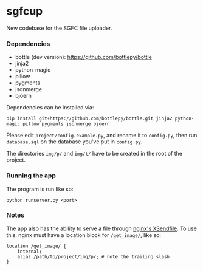 sgfcup
======

New codebase for the SGFC file uploader.

### Dependencies

* bottle (dev version): https://github.com/bottlepy/bottle
* jinja2
* python-magic
* pillow
* pygments
* jsonmerge
* bjoern

Dependencies can be installed via:

    pip install git+https://github.com/bottlepy/bottle.git jinja2 python-magic pillow pygments jsonmerge bjoern
    
Please edit `project/config.example.py`, and rename it to `config.py`,
then run `database.sql` on the database you've put in `config.py`.

The directories `img/p/` and `img/t/` have to be created in the root of the project.


### Running the app

The program is run like so:

    python runserver.py <port>


### Notes


The app also has the ability to serve a file through [nginx's XSendfile](http://wiki.nginx.org/XSendfile). To use this, nginx must have a location block for `/get_image/`, like so:
    
    location /get_image/ {
        internal;
        alias /path/to/project/img/p/; # note the trailing slash
    }
